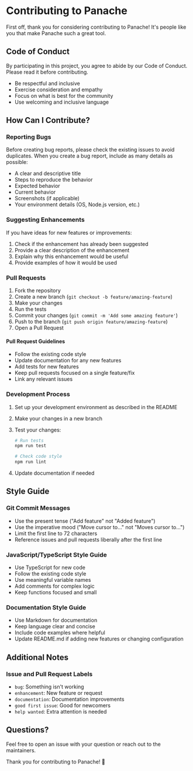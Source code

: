 # Contributing to Panache

First off, thank you for considering contributing to Panache! It's people like you that make Panache such a great tool.

## Code of Conduct

By participating in this project, you agree to abide by our Code of Conduct. Please read it before contributing.

- Be respectful and inclusive
- Exercise consideration and empathy
- Focus on what is best for the community
- Use welcoming and inclusive language

## How Can I Contribute?

### Reporting Bugs

Before creating bug reports, please check the existing issues to avoid duplicates. When you create a bug report, include as many details as possible:

- A clear and descriptive title
- Steps to reproduce the behavior
- Expected behavior
- Current behavior
- Screenshots (if applicable)
- Your environment details (OS, Node.js version, etc.)

### Suggesting Enhancements

If you have ideas for new features or improvements:

1. Check if the enhancement has already been suggested
2. Provide a clear description of the enhancement
3. Explain why this enhancement would be useful
4. Provide examples of how it would be used

### Pull Requests

1. Fork the repository
2. Create a new branch (`git checkout -b feature/amazing-feature`)
3. Make your changes
4. Run the tests
5. Commit your changes (`git commit -m 'Add some amazing feature'`)
6. Push to the branch (`git push origin feature/amazing-feature`)
7. Open a Pull Request

#### Pull Request Guidelines

- Follow the existing code style
- Update documentation for any new features
- Add tests for new features
- Keep pull requests focused on a single feature/fix
- Link any relevant issues

### Development Process

1. Set up your development environment as described in the README
2. Make your changes in a new branch
3. Test your changes:

   ```bash
   # Run tests
   npm run test

   # Check code style
   npm run lint
   ```

4. Update documentation if needed

## Style Guide

### Git Commit Messages

- Use the present tense ("Add feature" not "Added feature")
- Use the imperative mood ("Move cursor to..." not "Moves cursor to...")
- Limit the first line to 72 characters
- Reference issues and pull requests liberally after the first line

### JavaScript/TypeScript Style Guide

- Use TypeScript for new code
- Follow the existing code style
- Use meaningful variable names
- Add comments for complex logic
- Keep functions focused and small

### Documentation Style Guide

- Use Markdown for documentation
- Keep language clear and concise
- Include code examples where helpful
- Update README.md if adding new features or changing configuration

## Additional Notes

### Issue and Pull Request Labels

- `bug`: Something isn't working
- `enhancement`: New feature or request
- `documentation`: Documentation improvements
- `good first issue`: Good for newcomers
- `help wanted`: Extra attention is needed

## Questions?

Feel free to open an issue with your question or reach out to the maintainers.

Thank you for contributing to Panache! 🎉
